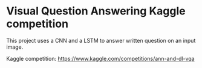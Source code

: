 # Visual Question Answering Kaggle competition
This project uses a CNN and a LSTM to answer written question on an input image.

Kaggle competition: https://www.kaggle.com/competitions/ann-and-dl-vqa

